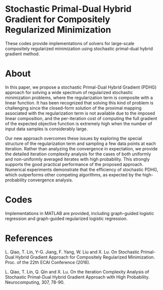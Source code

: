 # Stochastic Primal-Dual Hybrid Gradient for Compositely Regularized Minimization

These codes provide implementations of solvers for large-scale compositely regularized minimization using stochastic primal-dual hybrid gradient method. 

# About

In this paper, we propose a stochastic Primal-Dual Hybrid Gradient (PDHG) approach for solving a wide spectrum of regularized stochastic minimization problems, where the regularization term is composite with a linear function. It has been recognized that solving this kind of problem is challenging since the closed-form solution of the proximal mapping associated with the regularization term is not available due to the imposed linear composition, and the per-iteration cost of computing the full gradient of the expected objective function is extremely high when the number of input data samples is considerably large. 

Our new approach overcomes these issues by exploring the special structure of the regularization term and sampling a few data points at each iteration. Rather than analyzing the convergence in expectation, we provide the detailed iteration complexity analysis for the cases of both uniformly and non-uniformly averaged iterates with high probability. This strongly supports the
good practical performance of the proposed approach. Numerical experiments demonstrate that the efficiency of stochastic PDHG, which outperforms other competing algorithms, as expected by the high-probability convergence analysis.

# Codes

Implementations in MATLAB are provided, including graph-guided logistic regression and graph-guided regularized logistic regression.  

# References

L. Qiao, T. Lin, Y-G. Jiang, F. Yang, W. Liu and X. Lu. On Stochastic Primal-Dual Hybrid Gradient Approach for Compositely Regularized Minimization. Proc. of the 22th ECAI Conference (2016). 

L. Qiao, T. Lin, Q. Qin and X. Lu. On the Iteration Complexity Analysis of Stochastic Primal-Dual Hybrid Gradient Approach with High Probability. Neurocomputing, 307, 78-90. 

